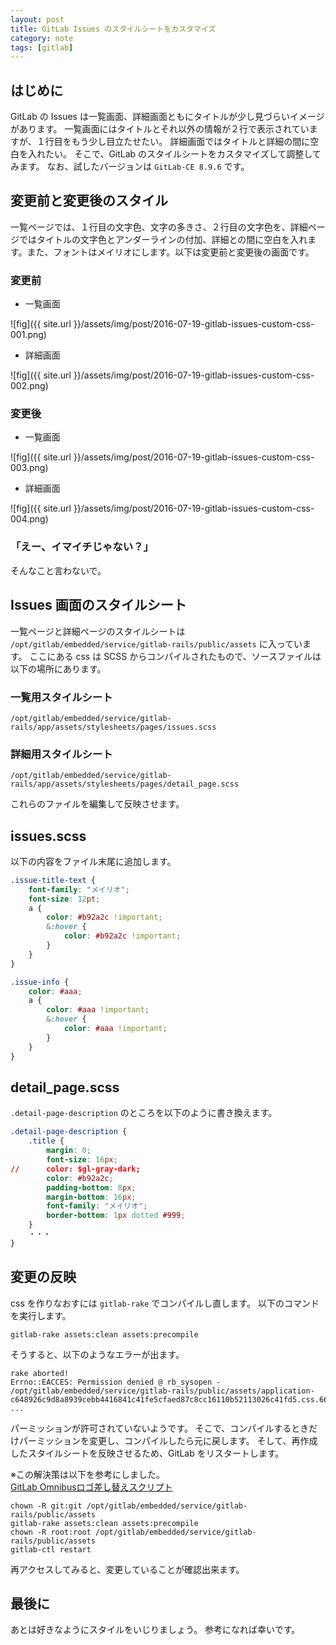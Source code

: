 ```yaml
---
layout: post
title: GitLab Issues のスタイルシートをカスタマイズ
category: note
tags: [gitlab]
---
```


## はじめに

GitLab の Issues は一覧画面、詳細画面ともにタイトルが少し見づらいイメージがあります。
一覧画面にはタイトルとそれ以外の情報が２行で表示されていますが、１行目をもう少し目立たせたい。
詳細画面ではタイトルと詳細の間に空白を入れたい。
そこで、GitLab のスタイルシートをカスタマイズして調整してみます。
なお、試したバージョンは `GitLab-CE 8.9.6` です。

## 変更前と変更後のスタイル

一覧ページでは、１行目の文字色、文字の多きさ、２行目の文字色を、詳細ページではタイトルの文字色とアンダーラインの付加、詳細との間に空白を入れます。また、フォントはメイリオにします。以下は変更前と変更後の画面です。

### 変更前

* 一覧画面

![fig]({{ site.url }}/assets/img/post/2016-07-19-gitlab-issues-custom-css-001.png)

* 詳細画面

![fig]({{ site.url }}/assets/img/post/2016-07-19-gitlab-issues-custom-css-002.png)

### 変更後

* 一覧画面

![fig]({{ site.url }}/assets/img/post/2016-07-19-gitlab-issues-custom-css-003.png)

* 詳細画面

![fig]({{ site.url }}/assets/img/post/2016-07-19-gitlab-issues-custom-css-004.png)

### 「えー、イマイチじゃない？」
そんなこと言わないで。

## Issues 画面のスタイルシート

一覧ページと詳細ページのスタイルシートは `/opt/gitlab/embedded/service/gitlab-rails/public/assets` に入っています。
ここにある css は SCSS からコンパイルされたもので、ソースファイルは以下の場所にあります。

### 一覧用スタイルシート

	/opt/gitlab/embedded/service/gitlab-rails/app/assets/stylesheets/pages/issues.scss

### 詳細用スタイルシート

	/opt/gitlab/embedded/service/gitlab-rails/app/assets/stylesheets/pages/detail_page.scss

これらのファイルを編集して反映させます。

## issues.scss

以下の内容をファイル末尾に追加します。

```css
.issue-title-text {
    font-family: "メイリオ";
    font-size: 12pt;
    a {
        color: #b92a2c !important;
        &:hover {
            color: #b92a2c !important;
        }
    }
}

.issue-info {
    color: #aaa;
    a {
        color: #aaa !important;
        &:hover {
            color: #aaa !important;
        }
    }
}
```

## detail_page.scss

`.detail-page-description` のところを以下のように書き換えます。

```css
.detail-page-description {
    .title {
        margin: 0;
        font-size: 16px;
//      color: $gl-gray-dark;
        color: #b92a2c;
        padding-bottom: 8px;
        margin-bottom: 16px;
        font-family: "メイリオ";
        border-bottom: 1px dotted #999;
    }
    ・・・
}
```


## 変更の反映

css を作りなおすには `gitlab-rake` でコンパイルし直します。
以下のコマンドを実行します。

```
gitlab-rake assets:clean assets:precompile
```

そうすると、以下のようなエラーが出ます。

```
rake aborted!
Errno::EACCES: Permission denied @ rb_sysopen - /opt/gitlab/embedded/service/gitlab-rails/public/assets/application-c648926c9d8a8939cebb4416841c41fe5cfaed87c8cc16110b52113026c41fd5.css.66282720.7223.147474
...
```

パーミッションが許可されていないようです。
そこで、コンパイルするときだけパーミッションを変更し、コンパイルしたら元に戻します。
そして、再作成したスタイルシートを反映させるため、GitLab をリスタートします。

※この解決策は以下を参考にしました。  
[GitLab Omnibusロゴ差し替えスクリプト](http://qiita.com/hiconyan/items/7c5cdc6965c7eb44f1b5)

```
chown -R git:git /opt/gitlab/embedded/service/gitlab-rails/public/assets
gitlab-rake assets:clean assets:precompile
chown -R root:root /opt/gitlab/embedded/service/gitlab-rails/public/assets
gitlab-ctl restart
```

再アクセスしてみると、変更していることが確認出来ます。

## 最後に

あとは好きなようにスタイルをいじりましょう。
参考になれば幸いです。

